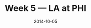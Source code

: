 ---
layout: game
title: Week 5 — LA at PHI
season: 2014
game_id: 2014_05_STL_PHI
week: 5
date: 2014-10-05
home_team: PHI
away_team: LA
final_home: 34
final_away: 28
pbp_url: /assets/data/pbp/2014/2014_05_STL_PHI.csv.gz
---